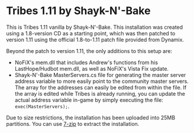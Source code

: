 # Tribes 1.11 by Shayk-N'-Bake

This is Tribes 1.11 vanilla by Shayk-N'-Bake. This installation was created using a 1.8-version CD as a starting point, which was then patched to version 1.11 using the official 1.8-to-1.11 patch file provided from Dynamix.

Beyond the patch to version 1.11, the only additions to this setup are:
- NoFiX's mem.dll that includes Andrew's functions from his LastHope/Hudbot mem.dll, as well as NoFiX's Vista Fix update.
- Shayk-N'-Bake MasterServers.cs file for generating the master server address variable to more easily point to the community master servers. The array for the addresses can easily be edited from within the file. If the array is edited while Tribes is already running, you can update the actual address variable in-game by simply executing the file: `exec(MasterServers);`.

Due to size restrictions, the installation has been uploaded into 25MB partitions. You can use [7-zip](https://www.7-zip.org/) to extract the installation.
